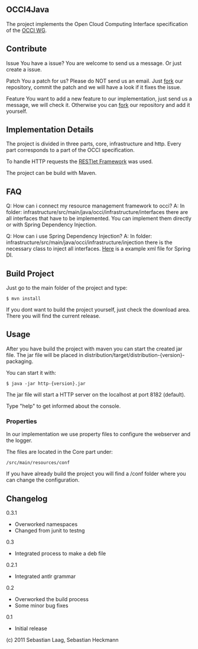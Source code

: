 OCCI4Java
---------

The project implements the Open Cloud Computing Interface specification of the [OCCI WG](http://www.occi-wg.org).

Contribute
----------

Issue
You have a issue? You are welcome to send us a message. Or just create a issue.

Patch
You a patch for us? Please do NOT send us an email. Just [fork](http://help.github.com/fork-a-repo/) our repository, commit the patch and we will have a look if it fixes the issue.

Feature
You want to add a new feature to our implementation, just send us a message, we will check it. Otherwise you can [fork](http://help.github.com/fork-a-repo/) our repository and add it yourself.

Implementation Details
----------------------

The project is divided in three parts, core, infrastructure and http. Every part corresponds to a part of the OCCI specification.

To handle HTTP requests the [RESTlet Framework](http://www.restlet.org/) was used.

The project can be build with Maven.


FAQ
---

Q: How can i connect my resource management framework to occi?
A: In folder: infrastructure/src/main/java/occi/infrastructure/interfaces there are all interfaces that have to be implemented. You can implement them directly or with Spring Dependency Injection.

Q: How can i use Spring Dependency Injection?
A: In folder: infrastructure/src/main/java/occi/infrastructure/injection there is the necessary class to inject all interfaces.
[Here](https://github.com/occi4java/libvirt4occi/blob/master/src/main/resources/beans.xml) is a example xml file for Spring DI.

Build Project
-------------

Just go to the main folder of the project and type:
    
    $ mvn install

If you dont want to build the project yourself, just check the download area. There you will find the current release.


Usage
-----

After you have build the project with maven you can start the created jar file. The jar file will be placed in distribution/target/distribution-{version}-packaging.

You can start it with:

    $ java -jar http-{version}.jar

The jar file will start a HTTP server on the localhost at port 8182 (default).

Type "help" to get informed about the console.

### Properties

In our implementation we use property files to configure the webserver and the logger.

The files are located in the Core part under:

    /src/main/resources/conf

If you have already build the project you will find a /conf folder where you can change the configuration.


Changelog
---------

0.3.1

  * Overworked namespaces
  * Changed from junit to testng

0.3

  * Integrated process to make a deb file

0.2.1

  * Integrated antlr grammar

0.2

  * Overworked the build process
  * Some minor bug fixes
  
0.1
  * Initial release

(c) 2011 Sebastian Laag, Sebastian Heckmann
